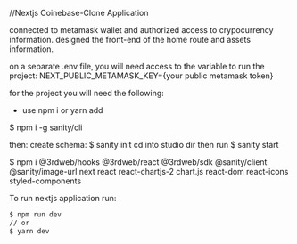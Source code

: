 //Nextjs Coinebase-Clone Application

connected to metamask wallet and authorized access to crypocurrency information. designed the front-end of the home route and assets information.

on a separate .env file, you will need access to the variable to run the project:
NEXT_PUBLIC_METAMASK_KEY={your public metamask token}

for the project you will need the following:

- use npm i or yarn add

$ npm i -g sanity/cli

then:
create schema:
$ sanity init
cd into studio dir then run
$ sanity start

$ npm i @3rdweb/hooks @3rdweb/react @3rdweb/sdk @sanity/client @sanity/image-url next react react-chartjs-2 chart.js react-dom react-icons styled-components

To run nextjs application run:

```bash
$ npm run dev
// or
$ yarn dev
```
